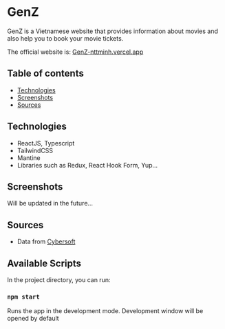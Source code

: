 # GenZ

GenZ is a Vietnamese website that provides information about movies and also help you to book your movie tickets.

The official website is: [GenZ-nttminh.vercel.app](https://genz-nttminh.vercel.app/)

## Table of contents

-   [Technologies](#technologies)
-   [Screenshots](#screenshots)
-   [Sources](#sources)

## Technologies

-   ReactJS, Typescript
-   TailwindCSS
-   Mantine
-   Libraries such as Redux, React Hook Form, Yup...

## Screenshots

Will be updated in the future...

## Sources

-   Data from [Cybersoft](https://cybersoft.edu.vn/)

## Available Scripts

In the project directory, you can run:

### `npm start`

Runs the app in the development mode. Development window will be opened by default
